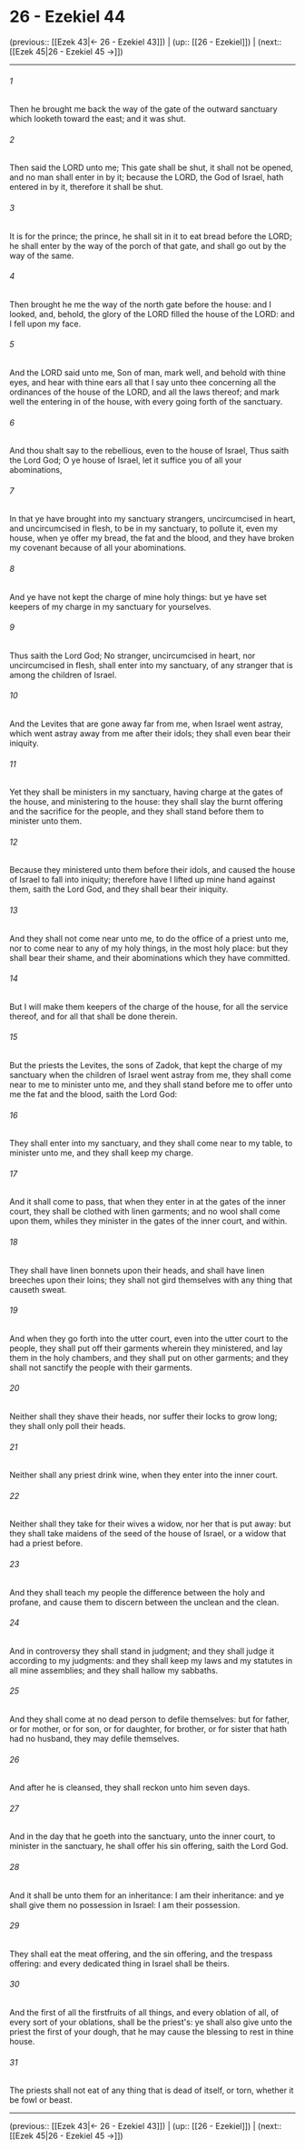 # 26 - Ezekiel 44

(previous:: [[Ezek 43|← 26 - Ezekiel 43]]) | (up:: [[26 - Ezekiel]]) | (next:: [[Ezek 45|26 - Ezekiel 45 →]])

***


###### 1 
Then he brought me back the way of the gate of the outward sanctuary which looketh toward the east; and it was shut. 

###### 2 
Then said the LORD unto me; This gate shall be shut, it shall not be opened, and no man shall enter in by it; because the LORD, the God of Israel, hath entered in by it, therefore it shall be shut. 

###### 3 
It is for the prince; the prince, he shall sit in it to eat bread before the LORD; he shall enter by the way of the porch of that gate, and shall go out by the way of the same. 

###### 4 
Then brought he me the way of the north gate before the house: and I looked, and, behold, the glory of the LORD filled the house of the LORD: and I fell upon my face. 

###### 5 
And the LORD said unto me, Son of man, mark well, and behold with thine eyes, and hear with thine ears all that I say unto thee concerning all the ordinances of the house of the LORD, and all the laws thereof; and mark well the entering in of the house, with every going forth of the sanctuary. 

###### 6 
And thou shalt say to the rebellious, even to the house of Israel, Thus saith the Lord God; O ye house of Israel, let it suffice you of all your abominations, 

###### 7 
In that ye have brought into my sanctuary strangers, uncircumcised in heart, and uncircumcised in flesh, to be in my sanctuary, to pollute it, even my house, when ye offer my bread, the fat and the blood, and they have broken my covenant because of all your abominations. 

###### 8 
And ye have not kept the charge of mine holy things: but ye have set keepers of my charge in my sanctuary for yourselves. 

###### 9 
Thus saith the Lord God; No stranger, uncircumcised in heart, nor uncircumcised in flesh, shall enter into my sanctuary, of any stranger that is among the children of Israel. 

###### 10 
And the Levites that are gone away far from me, when Israel went astray, which went astray away from me after their idols; they shall even bear their iniquity. 

###### 11 
Yet they shall be ministers in my sanctuary, having charge at the gates of the house, and ministering to the house: they shall slay the burnt offering and the sacrifice for the people, and they shall stand before them to minister unto them. 

###### 12 
Because they ministered unto them before their idols, and caused the house of Israel to fall into iniquity; therefore have I lifted up mine hand against them, saith the Lord God, and they shall bear their iniquity. 

###### 13 
And they shall not come near unto me, to do the office of a priest unto me, nor to come near to any of my holy things, in the most holy place: but they shall bear their shame, and their abominations which they have committed. 

###### 14 
But I will make them keepers of the charge of the house, for all the service thereof, and for all that shall be done therein. 

###### 15 
But the priests the Levites, the sons of Zadok, that kept the charge of my sanctuary when the children of Israel went astray from me, they shall come near to me to minister unto me, and they shall stand before me to offer unto me the fat and the blood, saith the Lord God: 

###### 16 
They shall enter into my sanctuary, and they shall come near to my table, to minister unto me, and they shall keep my charge. 

###### 17 
And it shall come to pass, that when they enter in at the gates of the inner court, they shall be clothed with linen garments; and no wool shall come upon them, whiles they minister in the gates of the inner court, and within. 

###### 18 
They shall have linen bonnets upon their heads, and shall have linen breeches upon their loins; they shall not gird themselves with any thing that causeth sweat. 

###### 19 
And when they go forth into the utter court, even into the utter court to the people, they shall put off their garments wherein they ministered, and lay them in the holy chambers, and they shall put on other garments; and they shall not sanctify the people with their garments. 

###### 20 
Neither shall they shave their heads, nor suffer their locks to grow long; they shall only poll their heads. 

###### 21 
Neither shall any priest drink wine, when they enter into the inner court. 

###### 22 
Neither shall they take for their wives a widow, nor her that is put away: but they shall take maidens of the seed of the house of Israel, or a widow that had a priest before. 

###### 23 
And they shall teach my people the difference between the holy and profane, and cause them to discern between the unclean and the clean. 

###### 24 
And in controversy they shall stand in judgment; and they shall judge it according to my judgments: and they shall keep my laws and my statutes in all mine assemblies; and they shall hallow my sabbaths. 

###### 25 
And they shall come at no dead person to defile themselves: but for father, or for mother, or for son, or for daughter, for brother, or for sister that hath had no husband, they may defile themselves. 

###### 26 
And after he is cleansed, they shall reckon unto him seven days. 

###### 27 
And in the day that he goeth into the sanctuary, unto the inner court, to minister in the sanctuary, he shall offer his sin offering, saith the Lord God. 

###### 28 
And it shall be unto them for an inheritance: I am their inheritance: and ye shall give them no possession in Israel: I am their possession. 

###### 29 
They shall eat the meat offering, and the sin offering, and the trespass offering: and every dedicated thing in Israel shall be theirs. 

###### 30 
And the first of all the firstfruits of all things, and every oblation of all, of every sort of your oblations, shall be the priest's: ye shall also give unto the priest the first of your dough, that he may cause the blessing to rest in thine house. 

###### 31 
The priests shall not eat of any thing that is dead of itself, or torn, whether it be fowl or beast.

***

(previous:: [[Ezek 43|← 26 - Ezekiel 43]]) | (up:: [[26 - Ezekiel]]) | (next:: [[Ezek 45|26 - Ezekiel 45 →]])
